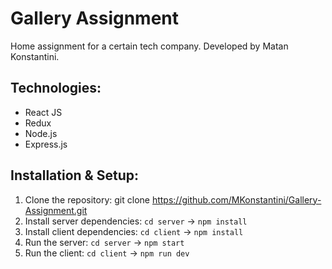# Gallery Assignment 
Home assignment for a certain tech company.
Developed by Matan Konstantini.

## Technologies:
-   React JS
-   Redux
-   Node.js
-   Express.js

## Installation & Setup:
1.  Clone the repository: git clone https://github.com/MKonstantini/Gallery-Assignment.git
2.  Install server dependencies: ```cd server``` -> ```npm install```
3.  Install client dependencies: ```cd client``` -> ```npm install```
4.  Run the server: ```cd server``` -> ```npm start```
5.  Run the client: ```cd client``` -> ```npm run dev``` 
